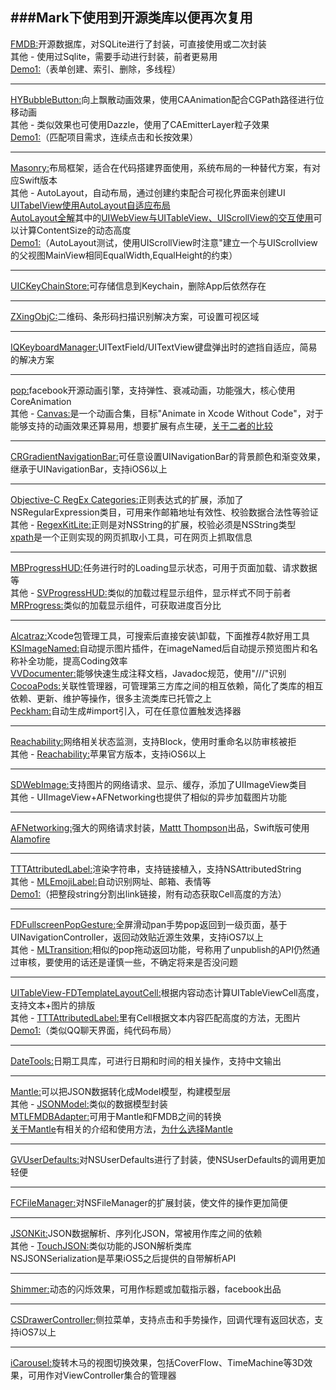 ###Mark下使用到开源类库以便再次复用
----------------------------------------------------------------------
[FMDB:](https://github.com/ccgus/fmdb)开源数据库，对SQLite进行了封装，可直接使用或二次封装<br>
其他 - 使用过Sqlite，需要手动进行封装，前者更易用<br>
[Demo1:](https://github.com/tangqiaoboy/FmdbSample)（表单创建、索引、删除，多线程）<br>

-----------------------------
[HYBubbleButton:](https://github.com/nathanwhy/HYBubbleButton)向上飘散动画效果，使用CAAnimation配合CGPath路径进行位移动画<br>
其他 - 类似效果也可使用Dazzle，使用了CAEmitterLayer粒子效果<br>
[Demo1:](https://github.com/superleexpert/UIButonAnimation)（匹配项目需求，连续点击和长按效果）<br>

-----------------------------
[Masonry:](https://github.com/SnapKit/Masonry)布局框架，适合在代码搭建界面使用，系统布局的一种替代方案，有对应Swift版本<br>
其他 - AutoLayout，自动布局，通过创建约束配合可视化界面来创建UI<br>
[UITabelView使用AutoLayout自适应布局](http://www.cocoachina.com/ios/20151009/13640.html)<br>
[AutoLayout全解](http://www.jianshu.com/p/683fbcbfb705)其中的[UIWebView与UITableView、UIScrollView的交互使用](http://grayluo.github.io/WeiFocusIo/autolayout/2015/02/01/autolayout4/)可以计算ContentSize的动态高度<br>
[Demo1:](https://github.com/superleexpert/AutoLayoutTest)（AutoLayout测试，使用UIScrollView时注意"建立一个与UIScrollview的父视图MainView相同EqualWidth,EqualHeight的约束）<br>

-----------------------------
[UICKeyChainStore:](https://github.com/kishikawakatsumi/UICKeyChainStore)可存储信息到Keychain，删除App后依然存在<br>

----------------------------------------------------------------------
[ZXingObjC:](https://github.com/TheLevelUp/ZXingObjC)二维码、条形码扫描识别解决方案，可设置可视区域<br>

----------------------------------------------------------------------
[IQKeyboardManager:](https://github.com/hackiftekhar/IQKeyboardManager)UITextField/UITextView键盘弹出时的遮挡自适应，简易的解决方案<br>

----------------------------------------------------------------------
[pop:](https://github.com/facebook/pop)facebook开源动画引擎，支持弹性、衰减动画，功能强大，核心使用CoreAnimation<br>
其他 - [Canvas:](https://github.com/CanvasPod/Canvas)是一个动画合集，目标"Animate in Xcode Without Code"，对于能够支持的动画效果还算易用，想要扩展有点生硬，[关于二者的比较](http://www.cocoachina.com/industry/20140515/8436.html)<br>

----------------------------------------------------------------------
[CRGradientNavigationBar:](https://github.com/chroman/CRGradientNavigationBar)可任意设置UINavigationBar的背景颜色和渐变效果，继承于UINavigationBar，支持iOS6以上<br>

----------------------------------------------------------------------
[Objective-C RegEx Categories:](https://github.com/bendytree/Objective-C-RegEx-Categories#introduction)正则表达式的扩展，添加了NSRegularExpression类目，可用来作邮箱地址有效性、校验数据合法性等验证<br>
其他 - [RegexKitLite:](https://github.com/wezm/RegexKitLite)正则是对NSString的扩展，校验必须是NSString类型<br>
[xpath](http://www.cocoachina.com/bbs/read.php?tid-29453-page-1.html)是一个正则实现的网页抓取小工具，可在网页上抓取信息<br>

----------------------------------------------------------------------
[MBProgressHUD:](https://github.com/jdg/MBProgressHUD)任务进行时的Loading显示状态，可用于页面加载、请求数据等<br>
其他 - [SVProgressHUD:](https://github.com/TransitApp/SVProgressHUD)类似的加载过程显示组件，显示样式不同于前者<br>
[MRProgress:](https://github.com/mrackwitz/MRProgress)类似的加载显示组件，可获取进度百分比<br>

----------------------------------------------------------------------
[Alcatraz:](https://github.com/supermarin/Alcatraz)Xcode包管理工具，可搜索后直接安装\卸载，下面推荐4款好用工具<br>
[KSImageNamed:](https://github.com/ksuther/KSImageNamed-Xcode)自动提示图片插件，在imageNamed后自动提示预览图片和名称补全功能，提高Coding效率<br>
[VVDocumenter:](https://github.com/onevcat/VVDocumenter-Xcode)能够快速生成注释文档，Javadoc规范，使用"///"识别<br>
[CocoaPods:](https://github.com/kattrali/cocoapods-xcode-plugin)关联性管理器，可管理第三方库之间的相互依赖，简化了类库的相互依赖、更新、维护等操作，很多主流类库已托管之上<br>
[Peckham:](https://github.com/markohlebar/Peckham)自动生成#import引入，可在任意位置触发选择器<br>

----------------------------------------------------------------------
[Reachability:](https://github.com/tonymillion/Reachability)网络相关状态监测，支持Block，使用时重命名以防审核被拒<br>
其他 - [Reachability:](https://developer.apple.com/library/prerelease/ios/samplecode/Reachability/Introduction/Intro.html#//apple_ref/doc/uid/DTS40007324-Intro-DontLinkElementID_2)苹果官方版本，支持iOS6以上<br>

----------------------------------------------------------------------
[SDWebImage:](https://github.com/rs/SDWebImage)支持图片的网络请求、显示、缓存，添加了UIImageView类目<br>
其他 - UIImageView+AFNetworking也提供了相似的异步加载图片功能<br>

----------------------------------------------------------------------
[AFNetworking:](https://github.com/AFNetworking/AFNetworking)强大的网络请求封装，[Mattt Thompson](https://github.com/mattt/)出品，Swift版可使用[Alamofire](https://github.com/Alamofire/Alamofire)<br>

----------------------------------------------------------------------
[TTTAttributedLabel:](https://github.com/TTTAttributedLabel/TTTAttributedLabel)渲染字符串，支持链接植入，支持NSAttributedString<br>
其他 - [MLEmojiLabel:](https://github.com/molon/MLEmojiLabel)自动识别网址、邮箱、表情等<br>
[Demo1:](https://github.com/mattt/TTTAttributedLabel)（把整段string分割出link链接，附有动态获取Cell高度的方法）<br>

----------------------------------------------------------------------
[FDFullscreenPopGesture:](https://github.com/forkingdog/FDFullscreenPopGesture)全屏滑动pan手势pop返回到一级页面，基于UINavigationController，返回动效贴近源生效果，支持iOS7以上<br>
其他 - [MLTransition:](https://github.com/molon/MLTransition)相似的pop拖动返回功能，号称用了unpublish的API仍然通过审核，要使用的话还是谨慎一些，不确定将来是否没问题<br>

-----------------------------
[UITableView-FDTemplateLayoutCell:](https://github.com/forkingdog/UITableView-FDTemplateLayoutCell)根据内容动态计算UITableViewCell高度，支持文本+图片的排版<br>
其他 - [TTTAttributedLabel:](https://github.com/mattt/TTTAttributedLabel)里有Cell根据文本内容匹配高度的方法，无图片<br>
[Demo1:](https://github.com/weida-studio/QQ)（类似QQ聊天界面，纯代码布局）<br>

-----------------------------
[DateTools:](https://github.com/MatthewYork/DateTools)日期工具库，可进行日期和时间的相关操作，支持中文输出<br>

-----------------------------
[Mantle:](https://github.com/Mantle/Mantle)可以把JSON数据转化成Model模型，构建模型层<br>
其他 - [JSONModel:](https://github.com/icanzilb/JSONModel)类似的数据模型封装<br>
[MTLFMDBAdapter:](https://github.com/tanis2000/MTLFMDBAdapter)可用于Mantle和FMDB之间的转换<br>
[关于Mantle](http://www.cocoachina.com/ios/20150127/11034.html)有相关的介绍和使用方法，[为什么选择Mantle](http://get.ftqq.com/5929.get)<br>

-----------------------------
[GVUserDefaults:](https://github.com/gangverk/GVUserDefaults)对NSUserDefaults进行了封装，使NSUserDefaults的调用更加轻便<br>

-----------------------------
[FCFileManager:](https://github.com/fabiocaccamo/FCFileManager)对NSFileManager的扩展封装，使文件的操作更加简便<br>

-----------------------------
[JSONKit:](https://github.com/johnezang/JSONKit)JSON数据解析、序列化JSON，常被用作库之间的依赖<br>
其他 - [TouchJSON:](https://github.com/TouchCode/TouchJSON)类似功能的JSON解析类库<br>
NSJSONSerialization是苹果iOS5之后提供的自带解析API<br>

-----------------------------
[Shimmer:](https://github.com/facebook/Shimmer)动态的闪烁效果，可用作标题或加载指示器，facebook出品<br>

-----------------------------
[CSDrawerController:](https://github.com/icecreamstudios/ICSDrawerController)侧拉菜单，支持点击和手势操作，回调代理有返回状态，支持iOS7以上<br>

-----------------------------
[iCarousel:](https://github.com/nicklockwood/iCarousel)旋转木马的视图切换效果，包括CoverFlow、TimeMachine等3D效果，可用作对ViewController集合的管理器<br>





